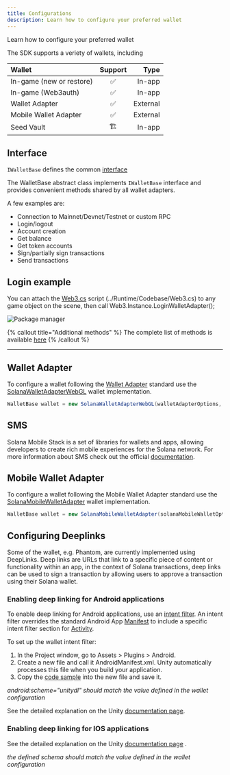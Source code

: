 ```yaml
---
title: Configurations
description: Learn how to configure your preferred wallet
---
```

Learn how to configure your preferred wallet

The SDK supports a veriety of wallets, including 

| Wallet      | Support | Type     |
| :---        |    :----:   |          ---: |
| In-game (new or restore)      | ✅       | In-app   |
| In-game (Web3auth)      | ✅       | In-app   |
| Wallet Adapter        | ✅       | External   |
| Mobile Wallet Adapter      | ✅       | External  |
| Seed Vault      | 🏗       | In-app   |


## Interface
`IWalletBase` defines the common [interface](https://github.com/garbles-labs/Solana.Unity-SDK/blob/main/Runtime/codebase/IWalletBase.cs) 

The WalletBase abstract class implements `IWalletBase` interface and provides convenient methods shared by all wallet adapters. 

A few examples are:

* Connection to Mainnet/Devnet/Testnet or custom RPC
* Login/logout
* Account creation
* Get balance
* Get token accounts
* Sign/partially sign transactions
* Send transactions

## Login example
You can attach the [Web3.cs](https://github.com/magicblock-labs/Solana.Unity-SDK/blob/main/Runtime/codebase/Web3.cs) script 
(../Runtime/Codebase/Web3.cs) to any game object on the scene, then call Web3.Instance.LoginWalletAdapter();

![Package manager](/Web3.png)

{% callout title="Additional methods" %} The complete list of methods is available [here](https://github.com/garbles-labs/Solana.Unity-SDK/blob/main/Runtime/codebase/WalletBase.cs) {% /callout %} 


---
## Wallet Adapter
To configure a wallet following the [Wallet Adapter](https://solana-mobile.github.io/mobile-wallet-adapter/spec/spec.html) standard use the [SolanaWalletAdapterWebGL](https://github.com/magicblock-labs/Solana.Unity-SDK/blob/main/Runtime/codebase/SolanaWalletAdapterWebGL.cs) wallet implementation.

```csharp
WalletBase wallet = new SolanaWalletAdapterWebGL(walletAdapterOptions, RpcCluster.DevNet, ...);
``` 


## SMS

Solana Mobile Stack is a set of libraries for wallets and apps, allowing developers to create rich mobile experiences for the Solana network.
For more information about SMS check out the official [documentation](https://solanamobile.com/developers). 

## Mobile Wallet Adapter
To configure a wallet following the Mobile Wallet Adapter standard use the [SolanaMobileWalletAdapter](https://github.com/magicblock-labs/Solana.Unity-SDK/blob/main/Runtime/codebase/SolanaMobileWalletAdapter.cs) wallet implementation.

```csharp
WalletBase wallet = new SolanaMobileWalletAdapter(solanaMobileWalletOptions, RpcCluster.DevNet, ...);
``` 

## Configuring Deeplinks

Some of the wallet, e.g. Phantom, are currently implemented using DeepLinks. Deep links are URLs that link to a specific piece of content or functionality within an app, in the context of Solana transactions, deep links can be used to sign a transaction by allowing users to approve a transaction using their Solana wallet.

### Enabling deep linking for Android applications

To enable deep linking for Android applications, use an [intent filter](https://developer.android.com/guide/components/intents-filters). An intent filter overrides the standard Android App [Manifest](https://docs.unity3d.com/Manual/android-manifest.html) to include a specific intent filter section for [Activity](https://developer.android.com/reference/android/app/Activity). 

To set up the wallet intent filter:

1. In the Project window, go to Assets > Plugins > Android.
2. Create a new file and call it AndroidManifest.xml. Unity automatically processes this file when you build your application.
3. Copy the [code sample](https://github.com/magicblock-labs/Solana.Unity-SDK/blob/main/Samples~/Solana%20Wallet/Plugins/Android/AndroidManifest.xml) into the new file and save it.

*android:scheme="unitydl" should match the value defined in the wallet configuration* 

See the detailed explanation on the Unity [documentation page](https://docs.unity3d.com/Manual/deep-linking-android.html).

### Enabling deep linking for IOS applications

See the detailed explanation on the Unity [documentation page](https://docs.unity3d.com/Manual/deep-linking-android.html) .

*the defined schema should match the value defined in the wallet configuration* 




